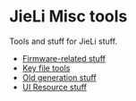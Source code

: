 # JieLi Misc tools

Tools and stuff for JieLi stuff.

- [Firmware-related stuff](firmware/)
- [Key file tools](keyfile/)
- [Old generation stuff](oldgen/)
- [UI Resource stuff](ui_resource/)
